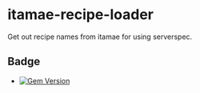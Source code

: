 # itamae-recipe-loader
Get out recipe names from itamae for using serverspec.

## Badge
* [![Gem Version](https://badge.fury.io/rb/itamae-recipe-loader.svg)](https://badge.fury.io/rb/itamae-recipe-loader)
